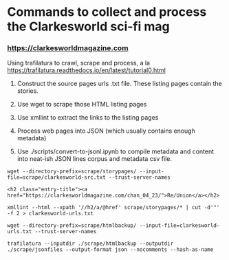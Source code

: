 # Commands to collect and process the Clarkesworld sci-fi mag
### https://clarkesworldmagazine.com

Using trafilatura to crawl, scrape and process, a la https://trafilatura.readthedocs.io/en/latest/tutorial0.html


1. Construct the source pages urls .txt file. These listing pages contain the stories.
2. Use wget to scrape those HTML listing pages
3. Use xmllint to extract the links to the listing pages
5. Process web pages into JSON (which usually contains enough metadata)


6. Use ./scripts/convert-to-jsonl.ipynb to compile metadata and content into neat-ish JSON lines corpus and metadata csv file.


```
wget --directory-prefix=scrape/storypages/ --input-file=scrape/clarkesworld-src.txt --trust-server-names

<h2 class="entry-title"><a href="https://clarkesworldmagazine.com/chan_04_23/">Re/Union</a></h2>  

xmllint --html --xpath '//h2/a/@href' scrape/storypages/* | cut -d'"' -f 2 > clarkesworld-urls.txt

wget --directory-prefix=scrape/htmlbackup/ --input-file=clarkesworld-urls.txt --trust-server-names

trafilatura --inputdir ./scrape/htmlbackup --outputdir ./scrape/jsonfiles --output-format json --nocomments --hash-as-name
```
